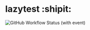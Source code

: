 # lazytest :shipit: 

![GitHub Workflow Status (with event)](https://img.shields.io/github/actions/workflow/status/kampanosg/lazytest/go.yml?style=for-the-badge&logo=go)
